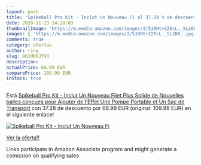 ```yaml
---
layout: post
title: 'Spikeball Pro Kit - Inclut Un Nouveau Fi al 37.28 % de descuento'
date: 2020-11-23 14:28:03
thumbnailImage: 'https://m.media-amazon.com/images/I/510Ht+ZZ0cL._SL200_.jpg'
images: [ 'https://m.media-amazon.com/images/I/510Ht+ZZ0cL._SL200_.jpg' ]
comments: true
category: ofertas
author: ring
slug: B01M0XJYVO
description:
actualPrice: 68.99 EUR
comparePrice: 109.99 EUR
inStock: true
---
```


Está [Spikeball Pro Kit - Inclut Un Nouveau Filet Plus Solide  de Nouvelles balles conçues pour Ajouter de l’Effet  Une Pompe Portable  et Un Sac de Transport](https://www.amazon.fr/dp/B01M0XJYVO/?tag=tolees0d-21) con 37.28 de descuento por 68.99 EUR (original: 109.99 EUR) en el siguiente enlace!

[![Spikeball Pro Kit - Inclut Un Nouveau Fi](https://m.media-amazon.com/images/I/510Ht+ZZ0cL._SL200_.jpg)](https://www.amazon.fr/dp/B01M0XJYVO/?tag=tolees0d-21)

[Ver la oferta!!](https://www.amazon.fr/dp/B01M0XJYVO/?tag=tolees0d-21)

Links participate in Amazon Associate program and might generate a comission on qualifying sales


